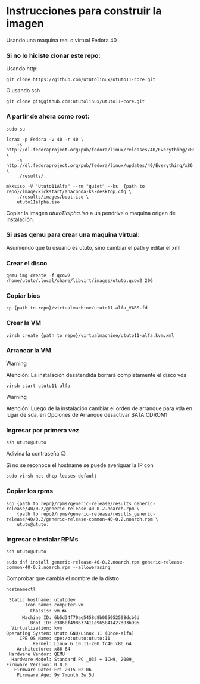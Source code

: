 # Instrucciones para construir la imagen

Usando una maquina real o virtual Fedora 40

### Si no lo hiciste clonar este repo:

Usando http:
```
git clone https://github.com/ututolinux/ututo11-core.git
```

O usando ssh
```
git clone git@github.com:ututolinux/ututo11-core.git
```



### A partir de ahora como root:
```
sudo su -
```

```
lorax -p Fedora -v 40 -r 40 \
    -s http://dl.fedoraproject.org/pub/fedora/linux/releases/40/Everything/x86_64/os/ \
    -s http://dl.fedoraproject.org/pub/fedora/linux/updates/40/Everything/x86_64/ \
    ./results/
```

```
mkksiso -V "Ututo11Alfa" --rm "quiet" --ks  {path to repo}/image/kickstart/anaconda-ks-desktop.cfg \ 
    ./results/images/boot.iso \
    ututo11alpha.iso
```

Copiar la imagen *ututo11alpha.iso* a un pendrive o maquina origen de instalación.


### Si usas qemu para crear una maquina virtual:

Asumiendo que tu usuario es ututo, sino cambiar el path y editar el xml

### Crear el disco
```
qemu-img create -f qcow2 /home/ututo/.local/share/libvirt/images/ututo.qcow2 20G
```

### Copiar bios
```
cp {path to repo}/virtualmachine/ututo11-alfa_VARS.fd
```

### Crear la VM
```
virsh create {path to repo}/virtualmachine/ututo11-alfa.kvm.xml
```

### Arrancar la VM

> [!WARNING]
Atención: La instalación desatendida borrará completamente el disco vda

```
virsh start ututo11-alfa
```


> [!WARNING]
Atención: Luego de la instalación cambiar el orden de arranque para vda en lugar de sda, en Opciones de Arranque desactivar SATA CDROM1


### Ingresar por primera vez
```
ssh ututo@ututo
```
Adivina la contraseña :wink:


Si no se reconoce el hostname se puede averiguar la IP con 
```
sudo virsh net-dhcp-leases default  
```

### Copiar los rpms

```
scp {path to repo}/rpms/generic-release/results_generic-release/40/0.2/generic-release-40-0.2.noarch.rpm \
    {path to repo}/rpms/generic-release/results_generic-release/40/0.2/generic-release-common-40-0.2.noarch.rpm \
    ututo@ututo:
```

### Ingresar e instalar RPMs
```
ssh ututo@ututo
```

```
sudo dnf install generic-release-40-0.2.noarch.rpm generic-release-common-40-0.2.noarch.rpm --allowerasing
```


Comprobar que cambia el nombre de la distro
```
hostnamectl
```

```
 Static hostname: ututodev
       Icon name: computer-vm
         Chassis: vm 🖴
      Machine ID: 6b5d34f70ae5458d8b005052598dcb6d
         Boot ID: c3860f498637411e965841427d03b995
  Virtualization: kvm
Operating System: Ututo GNU/Linux 11 (Once-alfa)  
     CPE OS Name: cpe:/o:ututo:ututo:11
          Kernel: Linux 6.10.11-200.fc40.x86_64
    Architecture: x86-64
 Hardware Vendor: QEMU
  Hardware Model: Standard PC _Q35 + ICH9, 2009_
Firmware Version: 0.0.0
   Firmware Date: Fri 2015-02-06
    Firmware Age: 9y 7month 3w 5d      
```



